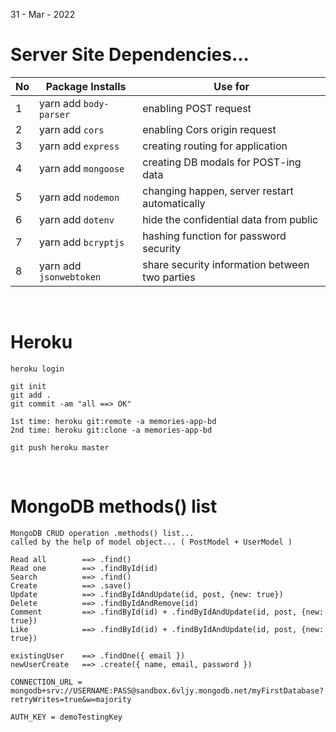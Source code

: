 31 - Mar - 2022 

# Server Site Dependencies...

|No| Package Installs       | Use for                                       |
|--|------------------------|-----------------------------------------------|
|1 | yarn add `body-parser` | enabling POST request                         |
|2 | yarn add `cors`        | enabling Cors origin request                  |
|3 | yarn add `express`     | creating routing for application              |
|4 | yarn add `mongoose`    | creating DB modals for POST-ing data          |
|5 | yarn add `nodemon`     | changing happen, server restart automatically |
|6 | yarn add `dotenv`      | hide the confidential data from public        |
|7 | yarn add `bcryptjs`    | hashing function for password security        |
|8 | yarn add `jsonwebtoken`| share security information between two parties|


<br />

# Heroku

```
heroku login

git init
git add .
git commit -am "all ==> OK"

1st time: heroku git:remote -a memories-app-bd
2nd time: heroku git:clone -a memories-app-bd 

git push heroku master
```

<br />

# MongoDB methods() list
```
MongoDB CRUD operation .methods() list...
called by the help of model object... ( PostModel + UserModel )

Read all        ==> .find() 
Read one        ==> .findById(id)
Search          ==> .find() 
Create          ==> .save()
Update          ==> .findByIdAndUpdate(id, post, {new: true})
Delete          ==> .findByIdAndRemove(id)
Comment         ==> .findById(id) + .findByIdAndUpdate(id, post, {new: true})
Like            ==> .findById(id) + .findByIdAndUpdate(id, post, {new: true})

existingUser    ==> .findOne({ email })
newUserCreate   ==> .create({ name, email, password })
```



```
CONNECTION_URL = mongodb+srv://USERNAME:PASS@sandbox.6vljy.mongodb.net/myFirstDatabase?retryWrites=true&w=majority

AUTH_KEY = demoTestingKey
```